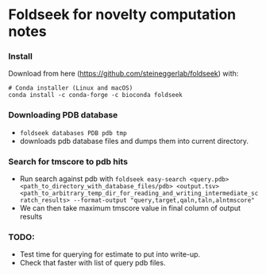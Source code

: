 # Foldseek for novelty computation notes

### Install 
Download from here (https://github.com/steineggerlab/foldseek) with:
```
# Conda installer (Linux and macOS)
conda install -c conda-forge -c bioconda foldseek
```

### Downloading PDB database
* `foldseek databases PDB pdb tmp`
* downloads pdb database files and dumps them into current directory.

### Search for tmscore to pdb hits
* Run search against pdb with
`foldseek easy-search <query.pdb> <path_to_directory_with_database_files/pdb> <output.tsv> <path_to_arbitrary_temp_dir_for_reading_and_writing_intermediate_scratch_results> --format-output "query,target,qaln,taln,alntmscore"`
* We can then take maximum tmscore value in final column of output results

### TODO:
* Test time for querying for estimate to put into write-up.
* Check that faster with list of query pdb files.
